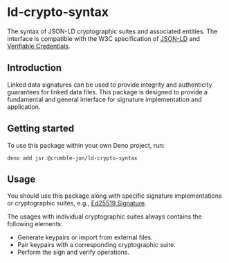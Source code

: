 # ld-crypto-syntax

The syntax of JSON-LD cryptographic suites and associated entities. The interface is compatible with the W3C
specification of [JSON-LD](https://www.w3.org/TR/json-ld11/) and
[Verifiable Credentials](https://www.w3.org/TR/vc-data-model-2.0/).

## Introduction

Linked data signatures can be used to provide integrity and authenticity guarantees for linked data files. This package
is designed to provide a fundamental and general interface for signature implementation and application.

## Getting started

To use this package within your own Deno project, run:

```shell
deno add jsr:@crumble-jon/ld-crypto-syntax
```

## Usage

You should use this package along with specific signature implementations or cryptographic suites, e.g.,
[Ed25519 Signature](https://jsr.io/@crumble-jon/ld-sig-ed25519).

The usages with individual cryptographic suites always contains the following elements:

- Generate keypairs or import from external files.
- Pair keypairs with a corresponding cryptographic suite.
- Perform the sign and verify operations.
